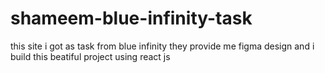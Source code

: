 # shameem-blue-infinity-task
this site i got as task from blue infinity they provide me figma design and i build this beatiful project using react js 
